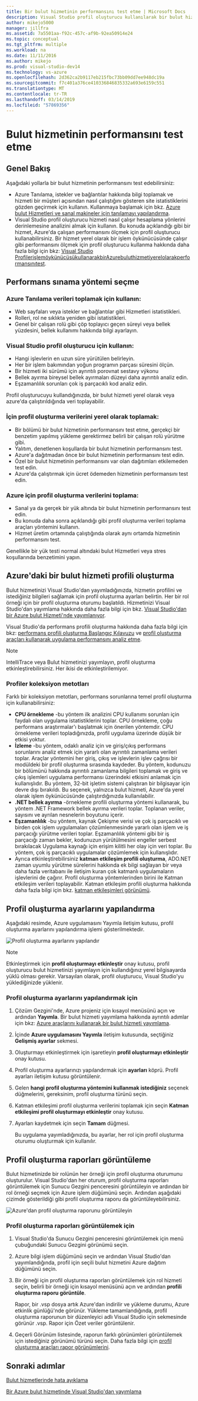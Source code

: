 ```yaml
---
title: Bir bulut hizmetinin performansını test etme | Microsoft Docs
description: Visual Studio profil oluşturucu kullanılarak bir bulut hizmetinin performansını test etme
author: mikejo5000
manager: jillfra
ms.assetid: 7a5501aa-f92c-457c-af9b-92ea50914e24
ms.topic: conceptual
ms.tgt_pltfrm: multiple
ms.workload: na
ms.date: 11/11/2016
ms.author: mikejo
ms.prod: visual-studio-dev14
ms.technology: vs-azure
ms.openlocfilehash: 2d362ca2b9117eb215fbc73bb09dd7ee948dc19a
ms.sourcegitcommit: f7c401a376ce410336846835332a693e6159c551
ms.translationtype: MT
ms.contentlocale: tr-TR
ms.lasthandoff: 03/14/2019
ms.locfileid: "57869356"
---
```

# <a name="testing-the-performance-of-a-cloud-service"></a>Bulut hizmetinin performansını test etme
## <a name="overview"></a>Genel Bakış
Aşağıdaki yollarla bir bulut hizmetinin performansını test edebilirsiniz:

* Azure Tanılama, istekler ve bağlantılar hakkında bilgi toplamak ve hizmeti bir müşteri açısından nasıl çalıştığını gösteren site istatistiklerini gözden geçirmek için kullanın. Kullanmaya başlamak için bkz. [Azure bulut Hizmetleri ve sanal makineler için tanılamayı yapılandırma](http://go.microsoft.com/fwlink/p/?LinkId=623009).
* Visual Studio profil oluşturucu hizmeti nasıl çalışır hesaplama yönlerini derinlemesine analizini almak için kullanın. Bu konuda açıklandığı gibi bir hizmet, Azure'da çalışan performansını ölçmek için profil oluşturucu kullanabilirsiniz. Bir hizmet yerel olarak bir işlem öykünücüsünde çalışır gibi performansını ölçmek için profil oluşturucu kullanma hakkında daha fazla bilgi için bkz: [Visual Studio ProfilerişlemöykünücüsükullanarakbirAzurebuluthizmetiyerelolarakperformansınıtest](http://go.microsoft.com/fwlink/p/?LinkId=262845).

## <a name="choosing-a-performance-testing-method"></a>Performans sınama yöntemi seçme
### <a name="use-azure-diagnostics-to-collect"></a>Azure Tanılama verileri toplamak için kullanın:
* Web sayfaları veya istekler ve bağlantılar gibi Hizmetleri istatistikleri.
* Rolleri, rol ne sıklıkta yeniden gibi istatistikleri.
* Genel bir çalışan rolü gibi çöp toplayıcı geçen süreyi veya bellek yüzdesini, bellek kullanımı hakkında bilgi ayarlayın.

### <a name="use-the-visual-studio-profiler-to"></a>Visual Studio profil oluşturucu için kullanın:
* Hangi işlevlerin en uzun süre yürütülen belirleyin.
* Her bir işlem bakımından yoğun programın parçası süresini ölçün.
* Bir hizmeti iki sürümü için ayrıntılı porovnat sestavy výkonu
* Bellek ayırma bireysel bellek ayırmaları düzeyi daha ayrıntılı analiz edin.
* Eşzamanlılık sorunları çok iş parçacıklı kod analiz edin.

Profil oluşturucuyu kullandığınızda, bir bulut hizmeti yerel olarak veya azure'da çalıştırıldığında veri toplayabilir.

### <a name="collect-profiling-data-locally-to"></a>İçin profil oluşturma verilerini yerel olarak toplamak:
* Bir bölümü bir bulut hizmetinin performansını test etme, gerçekçi bir benzetim yapılmış yükleme gerektirmez belirli bir çalışan rolü yürütme gibi.
* Yalıtım, denetlenen koşullarda bir bulut hizmetinin performansını test.
* Azure'a dağıtmadan önce bir bulut hizmetinin performansını test edin.
* Özel bir bulut hizmetinin performansını var olan dağıtımları etkilemeden test edin.
* Azure'da çalıştırmak için ücret ödemeden hizmetinin performansını test edin.

### <a name="collect-profiling-data-in-azure-to"></a>Azure için profil oluşturma verilerini toplama:
* Sanal ya da gerçek bir yük altında bir bulut hizmetinin performansını test edin.
* Bu konuda daha sonra açıklandığı gibi profil oluşturma verileri toplama araçları yöntemini kullanın.
* Hizmet üretim ortamında çalıştığında olarak aynı ortamda hizmetinin performansını test.

Genellikle bir yük testi normal altındaki bulut Hizmetleri veya stres koşullarında benzetimini yapın.

## <a name="profiling-a-cloud-service-in-azure"></a>Azure'daki bir bulut hizmeti profili oluşturma
Bulut hizmetinizi Visual Studio'dan yayımladığınızda, hizmetin profilini ve istediğiniz bilgileri sağlamak için profil oluşturma ayarları belirtin. Her bir rol örneği için bir profil oluşturma oturumu başlatıldı. Hizmetinizi Visual Studio'dan yayımlama hakkında daha fazla bilgi için bkz. [Visual Studio'dan bir Azure bulut Hizmeti'nde yayımlanıyor](https://msdn.microsoft.com/library/azure/ee460772.aspx).

Visual Studio'da performans profili oluşturma hakkında daha fazla bilgi için bkz: [performans profili oluşturma Başlangıç Kılavuzu](https://msdn.microsoft.com/library/azure/ms182372.aspx) ve [profil oluşturma araçları kullanarak uygulama performansını analiz etme](https://msdn.microsoft.com/library/azure/z9z62c29.aspx).

> [!NOTE]
> IntelliTrace veya Bulut hizmetinizi yayımlayın, profil oluşturma etkinleştirebilirsiniz. Her ikisi de etkinleştirilemiyor.
> 
> 

### <a name="profiler-collection-methods"></a>Profiler koleksiyon metotları
Farklı bir koleksiyon metotları, performans sorunlarına temel profil oluşturma için kullanabilirsiniz:

* **CPU örnekleme** -bu yöntem ilk analizini CPU kullanımı sorunları için faydalı olan uygulama istatistiklerini toplar. CPU örnekleme, çoğu performans araştırmalar'ı başlatmak için önerilen yöntemdir. CPU örnekleme verileri topladığınızda, profil uygulama üzerinde düşük bir etkisi yoktur.
* **İzleme** -bu yöntem, odaklı analiz için ve giriş/çıkış performans sorunlarını analiz etmek için yararlı olan ayrıntılı zamanlama verileri toplar. Araçlar yöntemini her giriş, çıkış ve işlevlerin işlev çağrısı bir modüldeki bir profil oluşturma sırasında kaydeder. Bu yöntem, kodunuzu bir bölümünü hakkında ayrıntılı zamanlama bilgileri toplamak ve giriş ve çıkış işlemleri uygulama performansı üzerindeki etkisini anlamak için kullanışlıdır. Bu yöntem, 32-bit işletim sistemi çalıştıran bir bilgisayar için devre dışı bırakıldı. Bu seçenek, yalnızca bulut hizmeti, Azure'da yerel olarak işlem öykünücüsünde çalıştırdığınızda kullanılabilir.
* **.NET bellek ayırma** -örnekleme profili oluşturma yöntemi kullanarak, bu yöntem .NET Framework bellek ayırma verileri toplar. Toplanan veriler, sayısını ve ayrılan nesnelerin boyutunu içerir.
* **Eşzamanlılık** -bu yöntem, kaynak Çekişme verisi ve çok iş parçacıklı ve birden çok işlem uygulamaları çözümlenmesinde yararlı olan işlem ve iş parçacığı yürütme verileri toplar. Eşzamanlılık yöntemi gibi bir iş parçacığı zaman bekler, kodunuzun yürütülmesini engeller serbest bırakılacak Uygulama kaynağı için erişim kilitli her olay için veri toplar. Bu yöntem, çok iş parçacıklı uygulamalar çözümlemek için kullanışlıdır.
* Ayrıca etkinleştirebilirsiniz **katman etkileşim profili oluşturma**, ADO.NET zaman uyumlu yürütme sürelerini hakkında ek bilgi sağlayan bir veya daha fazla veritabanı ile iletişim kuran çok katmanlı uygulamaların işlevlerini de çağırır. Profil oluşturma yöntemlerinden birini ile Katman etkileşim verileri toplayabilir. Katman etkileşim profili oluşturma hakkında daha fazla bilgi için bkz. [katman etkileşimleri görünümü](https://msdn.microsoft.com/library/azure/dd557764.aspx).

## <a name="configuring-profiling-settings"></a>Profil oluşturma ayarlarını yapılandırma
Aşağıdaki resimde, Azure uygulamasını Yayımla iletişim kutusu, profil oluşturma ayarlarını yapılandırma işlemi gösterilmektedir.

![Profil oluşturma ayarlarını yapılandır](./media/vs-azure-tools-performance-profiling-cloud-services/IC526984.png)

> [!NOTE]
> Etkinleştirmek için **profil oluşturmayı etkinleştir** onay kutusu, profil oluşturucu bulut hizmetinizi yayımlayın için kullandığınız yerel bilgisayarda yüklü olması gerekir. Varsayılan olarak, profil oluşturucu, Visual Studio'yu yüklediğinizde yüklenir.
> 
> 

### <a name="to-configure-profiling-settings"></a>Profil oluşturma ayarlarını yapılandırmak için
1. Çözüm Gezgini'nde, Azure projeniz için kısayol menüsünü açın ve ardından **Yayımla**. Bir bulut hizmeti yayımlama hakkında ayrıntılı adımlar için bkz: [Azure araçlarını kullanarak bir bulut hizmeti yayımlama](http://go.microsoft.com/fwlink/p?LinkId=623012).
2. İçinde **Azure uygulamasını Yayımla** iletişim kutusunda, seçtiğiniz **Gelişmiş ayarlar** sekmesi.
3. Oluşturmayı etkinleştirmek için işaretleyin **profil oluşturmayı etkinleştir** onay kutusu.
4. Profil oluşturma ayarlarınızı yapılandırmak için **ayarları** köprü. Profil ayarları iletişim kutusu görüntülenir.
5. Gelen **hangi profil oluşturma yöntemini kullanmak istediğiniz** seçenek düğmelerini, gereksinim, profil oluşturma türünü seçin.
6. Katman etkileşimi profil oluşturma verilerini toplamak için seçin **Katman etkileşimi profil oluşturmayı etkinleştir** onay kutusu.
7. Ayarları kaydetmek için seçin **Tamam** düğmesi.
   
    Bu uygulama yayımladığınızda, bu ayarlar, her rol için profil oluşturma oturumu oluşturmak için kullanılır.

## <a name="viewing-profiling-reports"></a>Profil oluşturma raporları görüntüleme
Bulut hizmetinizde bir rolünün her örneği için profil oluşturma oturumunu oluşturulur. Visual Studio'dan her oturum, profil oluşturma raporları görüntülemek için Sunucu Gezgini penceresini görüntüleyin ve ardından bir rol örneği seçmek için Azure işlem düğümünü seçin. Ardından aşağıdaki çizimde gösterildiği gibi profil oluşturma raporu da görüntüleyebilirsiniz.

![Azure'dan profil oluşturma raporunu görüntüleyin](./media/vs-azure-tools-performance-profiling-cloud-services/IC748914.png)

### <a name="to-view-profiling-reports"></a>Profil oluşturma raporları görüntülemek için
1. Visual Studio'da Sunucu Gezgini penceresini görüntülemek için menü çubuğundaki Sunucu Gezgini görünümü seçin.
2. Azure bilgi işlem düğümünü seçin ve ardından Visual Studio'dan yayımlandığında, profil için seçili bulut hizmetini Azure dağıtım düğümünü seçin.
3. Bir örneği için profil oluşturma raporları görüntülemek için rol hizmeti seçin, belirli bir örneği için kısayol menüsünü açın ve ardından **profili oluşturma raporu görüntüle**.
   
    Rapor, bir .vsp dosya artık Azure'dan indirilir ve yükleme durumu, Azure etkinlik günlüğü'nde görünür. Yükleme tamamlandığında, profil oluşturma raporunun bir düzenleyici adlı Visual Studio için sekmesinde görünür <Role name> *<Instance Number>* <identifier>.vsp. Rapor için Özet veriler görüntülenir.
4. Geçerli Görünüm listesinde, raporun farklı görünümleri görüntülemek için istediğiniz görünümü türünü seçin. Daha fazla bilgi için [profil oluşturma araçları rapor görünümlerini](https://msdn.microsoft.com/library/azure/bb385755.aspx).

## <a name="next-steps"></a>Sonraki adımlar
[Bulut hizmetlerinde hata ayıklama](vs-azure-tools-debugging-cloud-services-overview.md)

[Bir Azure bulut hizmetinde Visual Studio'dan yayımlama](vs-azure-tools-publishing-a-cloud-service.md)
